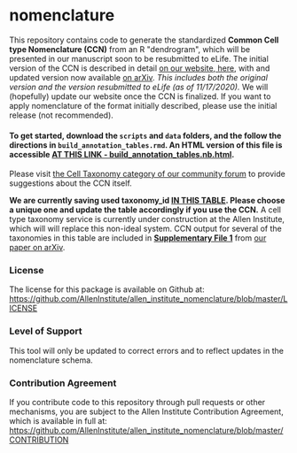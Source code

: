 # nomenclature
This repository contains code to generate the standardized **Common Cell type Nomenclature (CCN)** from an R "dendrogram", which will be presented in our manuscript soon to be resubmitted to eLife.  The initial version of the CCN is described in detail [on our website, here](https://portal.brain-map.org/explore/classes/nomenclature), with and updated version now available [on arXiv](https://arxiv.org/abs/2006.05406).  *This includes both the original version and the version resubmitted to eLife (as of 11/17/2020).* We will (hopefully) update our website once the CCN is finalized.  If you want to apply nomenclature of the format initially described, please use the initial release (not recommended).

#### To get started, download the `scripts` and `data` folders, and the follow the directions in `build_annotation_tables.rmd`.  An HTML version of this file is accessible **[AT THIS LINK - build_annotation_tables.nb.html](http://htmlpreview.github.io/?https://github.com/AllenInstitute/nomenclature/blob/master/scripts/build_annotation_tables.nb.html)**.

Please visit [the Cell Taxonomy category of our community forum](https://community.brain-map.org/c/cell-taxonomies) to provide suggestions about the CCN itself.

**We are currently saving used taxonomy_id [IN THIS TABLE](https://docs.google.com/spreadsheets/d/10gYNyOhc0YHOYKjgsvLfumf65CqLeiVDCE3Wrxz4Txo/edit?usp=sharing).  Please choose a unique one and update the table accordingly if you use the CCN.**  A cell type taxonomy service is currently under construction at the Allen Institute, which will will replace this non-ideal system.  CCN output for several of the taxonomies in this table are included in [**Supplementary File 1**](https://github.com/AllenInstitute/nomenclature/raw/master/data/Supplementary_File_1_from_Miller_et_al_2020.zip) from [our paper on arXiv](https://arxiv.org/abs/2006.05406).


### License

The license for this package is available on Github at: https://github.com/AllenInstitute/allen_institute_nomenclature/blob/master/LICENSE

### Level of Support

This tool will only be updated to correct errors and to reflect updates in the nomenclature schema.

### Contribution Agreement

If you contribute code to this repository through pull requests or other mechanisms, you are subject to the Allen Institute Contribution Agreement, which is available in full at: https://github.com/AllenInstitute/allen_institute_nomenclature/blob/master/CONTRIBUTION
